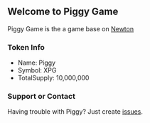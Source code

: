 ## Welcome to Piggy Game

Piggy Game is the a game base on [Newton](https://www.newtonproject.org)

### Token Info

- Name: Piggy
- Symbol: XPG
- TotalSupply: 10,000,000

### Support or Contact

Having trouble with Piggy? Just create [issues](https://github.com/PiggyGame/piggygame.github.io/issues/new).
